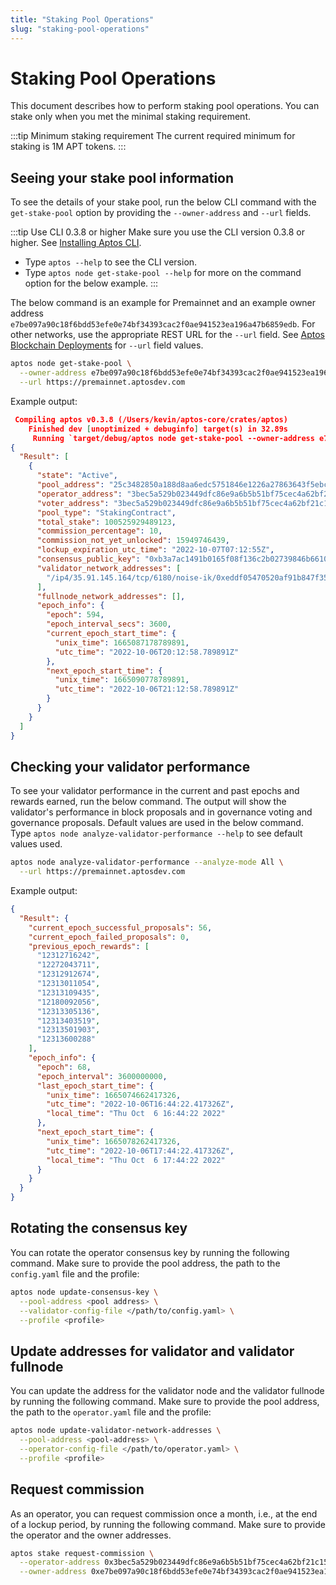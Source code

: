 ```yaml
---
title: "Staking Pool Operations"
slug: "staking-pool-operations"
---
```


# Staking Pool Operations

This document describes how to perform staking pool operations. You can stake only when you met the minimal staking requirement. 

:::tip Minimum staking requirement
The current required minimum for staking is 1M APT tokens.
:::

## Seeing your stake pool information

To see the details of your stake pool, run the below CLI command with the `get-stake-pool` option by providing the `--owner-address` and `--url` fields. 

:::tip Use CLI 0.3.8 or higher
Make sure you use the CLI version 0.3.8 or higher. See [Installing Aptos CLI](/cli-tools/aptos-cli-tool/install-aptos-cli.md).
- Type `aptos --help` to see the CLI version.
- Type `aptos node get-stake-pool --help` for more on the command option for the below example.
:::

The below command is an example for Premainnet and an example owner address `e7be097a90c18f6bdd53efe0e74bf34393cac2f0ae941523ea196a47b6859edb`. For other networks, use the appropriate REST URL for the `--url` field. See [Aptos Blockchain Deployments](/nodes/aptos-deployments) for `--url` field values. 

```bash
aptos node get-stake-pool \
  --owner-address e7be097a90c18f6bdd53efe0e74bf34393cac2f0ae941523ea196a47b6859edb \
  --url https://premainnet.aptosdev.com
```

Example output:

```json
 Compiling aptos v0.3.8 (/Users/kevin/aptos-core/crates/aptos)
    Finished dev [unoptimized + debuginfo] target(s) in 32.89s
     Running `target/debug/aptos node get-stake-pool --owner-address e7be097a90c18f6bdd53efe0e74bf34393cac2f0ae941523ea196a47b6859edb`
{
  "Result": [
    {
      "state": "Active",
      "pool_address": "25c3482850a188d8aa6edc5751846e1226a27863643f5ebc52be4f7d822264e3",
      "operator_address": "3bec5a529b023449dfc86e9a6b5b51bf75cec4a62bf21c15bbbef08a75f7038f",
      "voter_address": "3bec5a529b023449dfc86e9a6b5b51bf75cec4a62bf21c15bbbef08a75f7038f",
      "pool_type": "StakingContract",
      "total_stake": 100525929489123,
      "commission_percentage": 10,
      "commission_not_yet_unlocked": 15949746439,
      "lockup_expiration_utc_time": "2022-10-07T07:12:55Z",
      "consensus_public_key": "0xb3a7ac1491b0165f08f136c2b02739846b6610084984d5298c2983c4f8e5553284bffca2e3fe2b99167da82717501732",
      "validator_network_addresses": [
        "/ip4/35.91.145.164/tcp/6180/noise-ik/0xeddf05470520af91b847f353dd804a04399e1213d130a4260e813527f2c49262/handshake/0"
      ],
      "fullnode_network_addresses": [],
      "epoch_info": {
        "epoch": 594,
        "epoch_interval_secs": 3600,
        "current_epoch_start_time": {
          "unix_time": 1665087178789891,
          "utc_time": "2022-10-06T20:12:58.789891Z"
        },
        "next_epoch_start_time": {
          "unix_time": 1665090778789891,
          "utc_time": "2022-10-06T21:12:58.789891Z"
        }
      }
    }
  ]
}
```

## Checking your validator performance

To see your validator performance in the current and past epochs and rewards earned, run the below command. The output will show the validator's performance in block proposals and in governance voting and governance proposals. Default values are used in the below command. Type `aptos node analyze-validator-performance --help` to see default values used.

```bash
aptos node analyze-validator-performance --analyze-mode All \
  --url https://premainnet.aptosdev.com
```

Example output:

```json
{
  "Result": {
    "current_epoch_successful_proposals": 56,
    "current_epoch_failed_proposals": 0,
    "previous_epoch_rewards": [
      "12312716242",
      "12272043711",
      "12312912674",
      "12313011054",
      "12313109435",
      "12180092056",
      "12313305136",
      "12313403519",
      "12313501903",
      "12313600288"
    ],
    "epoch_info": {
      "epoch": 68,
      "epoch_interval": 3600000000,
      "last_epoch_start_time": {
        "unix_time": 1665074662417326,
        "utc_time": "2022-10-06T16:44:22.417326Z",
        "local_time": "Thu Oct  6 16:44:22 2022"
      },
      "next_epoch_start_time": {
        "unix_time": 1665078262417326,
        "utc_time": "2022-10-06T17:44:22.417326Z",
        "local_time": "Thu Oct  6 17:44:22 2022"
      }
    }
  }
}
```

## Rotating the consensus key

You can rotate the operator consensus key by running the following command. Make sure to provide the pool address, the path to the `config.yaml` file and the profile:

```bash
aptos node update-consensus-key \
  --pool-address <pool address> \
  --validator-config-file </path/to/config.yaml> \
  --profile <profile>
  ```

## Update addresses for validator and validator fullnode 

You can update the address for the validator node and the validator fullnode by running the following command. Make sure to provide the pool address, the path to the `operator.yaml` file and the profile:

```bash
aptos node update-validator-network-addresses \
  --pool-address <pool-address> \
  --operator-config-file </path/to/operator.yaml> \
  --profile <profile>
  ```

## Request commission

As an operator, you can request commission once a month, i.e., at the end of a lockup period, by running the following command. Make sure to provide the operator and the owner addresses.

```bash
aptos stake request-commission \
  --operator-address 0x3bec5a529b023449dfc86e9a6b5b51bf75cec4a62bf21c15bbbef08a75f7038f \
  --owner-address 0xe7be097a90c18f6bdd53efe0e74bf34393cac2f0ae941523ea196a47b6859edb
```